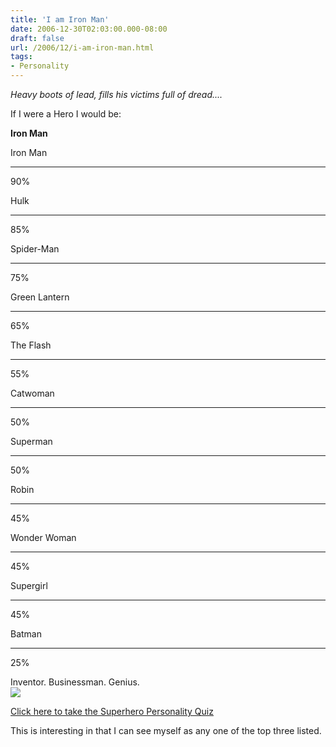 ```yaml
---
title: 'I am Iron Man'
date: 2006-12-30T02:03:00.000-08:00
draft: false
url: /2006/12/i-am-iron-man.html
tags: 
- Personality
---
```


_Heavy boots of lead, fills his victims full of dread...._  
  
If I were a Hero I would be:  

**Iron Man**

  
  
  
  
  
  
  

  
  
  
  
  
  
  
  
  
  
  
  
  
  
  
  
  
  
  
  
  
  
  
  
  
  
  
  
  
  
  
  
  
  
  
  
  
  
  
  
  
  
  
  
  
  
  
  
  
  
  
  
  
  
  
  
  

Iron Man

* * *

90%

Hulk

* * *

85%

Spider-Man

* * *

75%

Green Lantern

* * *

65%

The Flash

* * *

55%

Catwoman

* * *

50%

Superman

* * *

50%

Robin

* * *

45%

Wonder Woman

* * *

45%

Supergirl

* * *

45%

Batman

* * *

25%

  

Inventor. Businessman. Genius.  
![](http://www.thesuperheroquiz.com/pics/ironman.jpg)

  

[Click here to take the Superhero Personality Quiz](http://www.thesuperheroquiz.com/)

  
This is interesting in that I can see myself as any one of the top three listed.